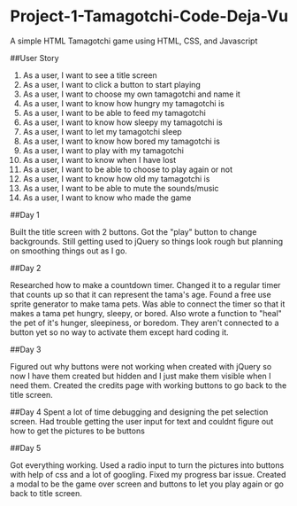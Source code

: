 # Project-1-Tamagotchi-Code-Deja-Vu
A simple HTML Tamagotchi game using HTML, CSS, and Javascript

##User Story

01. As a user, I want to see a title screen
02. As a user, I want to click a button to start playing
03. As a user, I want to choose my own tamagotchi and name it
04. As a user, I want to know how hungry my tamagotchi is 
05. As a user, I want to be able to feed my tamagotchi
06. As a user, I want to know how sleepy my tamagotchi is
07. As a user, I want to let my tamagotchi sleep
08. As a user, I want to know how bored my tamagotchi is
09. As a user, I want to play with my tamagotchi
10. As a user, I want to know when I have lost
11. As a user, I want to be able to choose to play again or not
12. As a user, I want to know how old my tamagotchi is
13. As a user, I want to be able to mute the sounds/music
14. As a user, I want to know who made the game

##Day 1

Built the title screen with 2 buttons. Got the "play" button to change backgrounds.
Still getting used to jQuery so things look rough but planning on smoothing things out as I go.

##Day 2

Researched how to make a countdown timer. Changed it to a regular timer that counts up so that it can represent the tama's age.
Found a free use sprite generator to make tama pets.
Was able to connect the timer so that it makes a tama pet hungry, sleepy, or bored.
Also wrote a function to "heal" the pet of it's hunger, sleepiness, or boredom. They aren't connected to a button yet so no way to activate them except hard coding it.

##Day 3

Figured out why buttons were not working when created with jQuery so now I have them created but hidden and I just make them visible when I need them.
Created the credits page with working buttons to go back to the title screen.

##Day 4
Spent a lot of time debugging and designing the pet selection screen.
Had trouble getting the user input for text and couldnt figure out how to get the pictures to be buttons

##Day 5

Got everything working. Used a radio input to turn the pictures into buttons with help of css and a lot of googling.
Fixed my progress bar issue.
Created a modal to be the game over screen and buttons to let you play again or go back to title screen.